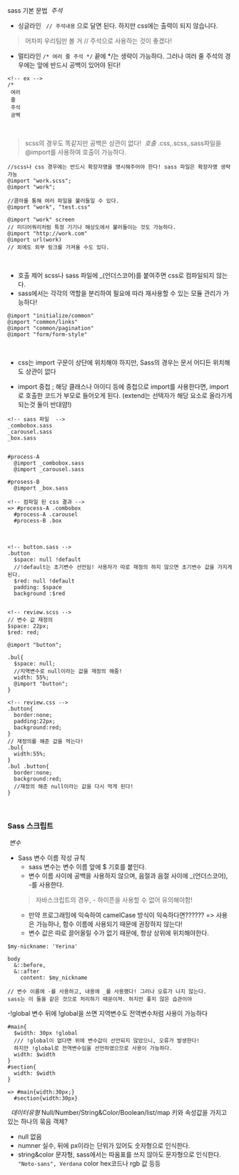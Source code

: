  sass 기본 문법
​
*주석*
* 싱글라인 
` // 주석내용` 으로 달면 된다. 하지만 css에는 출력이 되지 않습니다. 
> 어차피 우리팀만 볼 거 // 주석으로 사용하는 것이 좋겠다!
* 멀티라인 `/* 여러 줄 주석 */` 끝에 */는 생략이 가능하다. 그러나 여러 줄 주석의 경우에는 앞에 반드시 공백이 있어야 된다!
​
```
<!-- ex -->
/*
 여러
 줄 
 주석
 공백
```
​
> scss의 경우도 똑같지만 공백은 상관이 없다!
​
*호출*
.css,.scss,.sass파일을 @import를 사용하여 호출이 가능하다.
​
​
```
//scss나 css 경우에는 반드시 확장자명을 명시해주어야 한다! sass 파일은 확장자명 생략 가능
@import "work.scss";
@import "work";
​
//콤마를 통해 여러 파일을 불러들일 수 있다.
@import "work", "test.css"
​
@import "work" screen
// 미디어쿼리처럼 특정 기기나 해상도에서 불러들이는 것도 가능하다.
@import "http://work.com"
@import url(work)
// 외에도 외부 링크를 가져올 수도 있다.
```
​
* 호출 제어
scss나 sass 파일에 _(언더스코어)를 붙여주면 css로 컴파일되지 않는다.
* sass에서는 각각의 역할을 분리하여 필요에 따라 재사용할 수 있는 모듈 관리가 가능하다!
​
```
@import "initialize/common"
@import "common/links"
@import "common/pagination"
@import "form/form-style"
```
​
- css는 import 구문이 상단에 위치해야 하지만, Sass의 경우는 문서 어디든 위치해도 상관이 없다
​
* import 중첩 ; 해당 클래스나 아이디 등에 중첩으로 import를 사용한다면, import로 호출한 코드가 부모로 들어오게 된다. (extend는 선택자가 해당 요소로 올라가게 되는것 둘이 반대얌!)
​
```
<!-- sass 파일  -->
_combobox.sass
_carousel.sass
_box.sass
​
​
#process-A
  @import _combobox.sass
  @import _carousel.sass
​
#prosess-B
  @import _box.sass
​
<!-- 컴파일 된 css 결과 -->
=> #process-A .combobox
  #process-A .carousel
  #process-B .box
```
​
​
```
<!-- button.sass -->
.button
  $space: null !default 
  //!default는 초기변수 선언임! 사용자가 따로 재정의 하지 않으면 초기변수 값을 가지게 된다.
  $red: null !default
  padding: $space
  background :$red
​
​
<!-- review.scss -->
// 변수 값 재정의
$space: 22px;
$red: red;
​
@import "button";
​
.bul{
  $space: null;
  //지역변수로 null이라는 값을 재정의 해줌!
  width: 55%;
  @import "button";
}
​
<!-- review.css -->
.button{
  border:none;
  padding:22px;
  background:red;
}
// 재정의를 해준 값을 먹는다!
.bul{
  width:55%;
}
.bul .button{
  border:none;
  background:red;
  //재정의 해준 null이라는 값을 다시 먹게 된다!
}
```
​
### Sass 스크립트
​
*변수*
​
* Sass 변수 이름 작성 규칙
  - sass 변수는 변수 이름 앞에 $ 기호를 붙인다.
  - 변수 이름 사이에 공백을 사용하지 않으며, 음절과 음절 사이에 _(언더스코어), -를 사용한다.
  > 자바스크립트의 경우, - 하이픈을 사용할 수 없어 유의해야함!
  - 만약 프로그래밍에 익숙하여 camelCase 방식이 익숙하다면??????
    => 사용은 가능하나, 함수 이름에 사용되기 때문에 권장하지 않는다!
  - 변수 값은 따로 끌어올릴 수가 없기 때문에, 항상 상위에 위치해야한다.
​
```
$my-nickname: 'Yerina'
​
body
  &::before,
  &::after
    content: $my_nickname
​
// 변수 이름에 -를 사용하고, 내용에 _를 사용했다! 그러나 오류가 나지 않는다.
sass는 이 둘을 같은 것으로 처리하기 때문이져. 하지만 좋지 않은 습관이야
```
  -!global 변수 뒤에 !global을 쓰면 지역변수도 전역변수처럼 사용이 가능하다
​
```
#main{
  $width: 30px !global
  /// !global이 없다면 위에 변수값이 선언되지 않았으니, 오류가 발생한다! 
  하지만 !global로 전역변수임을 선언하였으므로 사용이 가능하다.
  width: $width
}
#section{
  width: $width
}
​
=> #main{width:30px;}
  #section{width:30px}
```
​
​
*데이터유형*
Null/Number/String&Color/Boolean/list/map 키와 속성값을 가지고 있는 하나의 묶음 객체?
​
- null 없음
- numner 실수, 뒤에 px이라는 단위가 있어도 숫자형으로 인식한다.
- string&color 문자형, sass에서는 따옴표를 쓰지 않아도 문자형으로 인식한다.
``` "Noto-sans", Verdana```
  color hex코드나 rgb 값 등등
